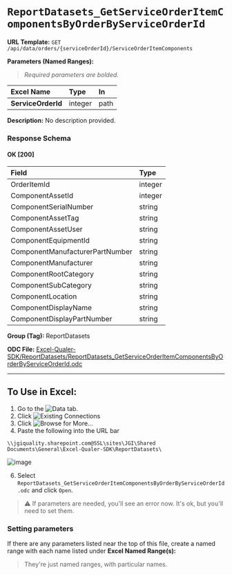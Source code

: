 # `ReportDatasets_GetServiceOrderItemComponentsByOrderByServiceOrderId`
> 
    
**URL Template:**
`GET /api/data/orders/{serviceOrderId}/ServiceOrderItemComponents`

**Parameters (Named Ranges):**

> *Required parameters are bolded.*

| Excel Name         | Type    | In   |
|:-------------------|:--------|:-----|
| **ServiceOrderId** | integer | path |

**Description:**
No description provided.

### Response Schema

#### OK [200]

| Field                           | Type    |
|:--------------------------------|:--------|
| OrderItemId                     | integer |
| ComponentAssetId                | integer |
| ComponentSerialNumber           | string  |
| ComponentAssetTag               | string  |
| ComponentAssetUser              | string  |
| ComponentEquipmentId            | string  |
| ComponentManufacturerPartNumber | string  |
| ComponentManufacturer           | string  |
| ComponentRootCategory           | string  |
| ComponentSubCategory            | string  |
| ComponentLocation               | string  |
| ComponentDisplayName            | string  |
| ComponentDisplayPartNumber      | string  |

**Group (Tag):**
ReportDatasets

**ODC File:**
[Excel-Qualer-SDK/ReportDatasets/ReportDatasets_GetServiceOrderItemComponentsByOrderByServiceOrderId.odc](https://github.com/Johnson-Gage-Inspection-Inc/qualer-sdk-odc/blob/main/Excel-Qualer-SDK/ReportDatasets/ReportDatasets_GetServiceOrderItemComponentsByOrderByServiceOrderId.odc)

---

To Use in Excel:
---

1. Go to the ![`Data`](https://github.com/user-attachments/assets/da437a70-57b3-4c5b-bb01-4910ece19ed1)
 tab.
3. Click ![Existing Connections](https://github.com/user-attachments/assets/a2f1ed67-b2e0-4c23-ac90-68c870e60289)
4. Click ![`Browse for More...`](https://github.com/user-attachments/assets/8e698494-6865-41e7-b6fa-043aea81809a)
5. Paste the following into the URL bar
```
\\jgiquality.sharepoint.com@SSL\sites\JGI\Shared Documents\General\Excel-Qualer-SDK\ReportDatasets\
```

![image](https://github.com/user-attachments/assets/1e1a8d87-0377-446d-aaf5-d78562991db3)

6. Select `ReportDatasets_GetServiceOrderItemComponentsByOrderByServiceOrderId.odc` and click `Open`.

> ⚠️ If parameters are needed, you'll see an error now. It's ok, but you'll need to set them.

### Setting parameters
If there are any parameters listed near the top of this file, create a named range with each name listed under **Excel Named Range(s):**
> They're just named ranges, with particular names.
